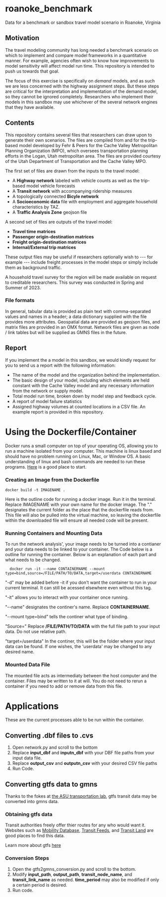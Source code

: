 # roanoke_benchmark
Data for a benchmark or sandbox travel model scenario in Roanoke, Virginia

## Motivation
The travel modeling community has long needed a benchmark scenario on which to implement and compare
model frameworks in a quantitative manner. For example, agencies often wish to know how improvements to
model sensitivity will affect model run time. This repository is intended to push us towards that
goal.

The focus of this exercise is specifically on *demand* models, and as such we are less concerned with 
the highway assignment steps. But these steps are critical for the interpretation and implementation of 
the demand model, so they cannot be ignored completely. Researchers who implement their models in this 
sandbox may use whichever of the several network engines that they have available.

## Contents
This repository contains several files that researchers can draw upon to generate their own scenarios. 
The files are compiled from and for the trip-based model developed by Fehr & Peers for the Cache Valley 
Metropolitan Planning Organization (MPO), which oversees transportation planning efforts in the Logan, 
Utah metropolitan area. The files are provided courtesy of the Utah Department of Transportation 
and the Cache Valley MPO.

The first set of files are drawn from the inputs to the travel model:
  - A **Highway network** labeled with vehicle counts as well as the trip-based model vehicle forecasts
  - A **Transit network** with accompanying ridership measures
  - A topologically connected **Bicyle network**
  - A **Socioeconomic data** file with employment and aggregate household characteristics by TAZ.
  - A **Traffic Analysis Zone** geojson file

A second set of files are outputs of the travel model:
  - **Travel time matrices** 
  - **Passenger origin-destination matrices**
  - **Freight origin-destination matrices** 
  - **Internal/External trip matrices** 

These output files may be useful if researchers optionally wish to --- for example --- include freight
processes in the model steps or simply include them as background traffic.

A household travel survey for the region will be made available on request to creditable researchers. This survey
was conducted in Spring and Summer of 2023.

### File formats
In general, tabular data is provided as plain text with comma-separated values and names in a header; a data
dictionary supplied with the file provides more attributes.
Geospatial data are provided as geojson files, and matrix files are provided in an OMX format. Network files 
are given as node / link tables but will be supplied as GMNS files in the future.

## Report

If you implement the a model in this sandbox, we would kindly request for you to send us a report with the following information:
  - The name of the model and the organization behind the implementation.
  - The basic design of your model, including which elements are held constant with the Cache Valley model and
    any necessary information from the network or supply model.
  - Total model run time, broken down by model step and feedback cycle.
  - A report of model failure statistics
  - Assigned highway volumes at counted locations in a CSV file.
An example report is provided in this repository. 


# Using the Dockerfile/Container
Docker runs a small computer on top of your operating OS, allowing you to run a machine isolated from your computer. This machine is linux based and should have no problem running on Linux, Mac, or Window OS. 
A basic understanding of linux and bash commands are needed to run these programs. [Here](https://www.freecodecamp.org/news/linux-command-line-bash-tutorial/) is a good place to start.

### Creating an Image from the Dockerfile
~~~
docker build -t IMAGENAME .
~~~

Here is the outline code for running a docker image. Run it in the terminal. Replace IMAGENAME with your own name for the docker image. The "." designates the current folder as the place that the dockerfile reads from. This file will also be pulled into the virtual machine, so leaving the dockerfile within the downloaded file will ensure all needed code will be present. 

### Running Containers and Mounting Data
To run the network analysis', your image needs to be turned into a contianer and your data needs to be linked to your container. The Code below is a outline for running the container. Below is an explanation of each part and what needs to be changed. 
~~~
  docker run -it --name CONTAINERNAME --mount type=bind,source=/FILE/PATH/TO/DATA,target=/userdata CONTAINERNAME
~~~

"-d" may be added before -it if you don't want the container to run in your current terminal. It can still be acessed elsewhere even without this tag.

"-it" allows you to interact with your container once running.

"--name" designates the continer's name. Replace **CONTAINERNAME**.

"--mount type=bind"  tells the continer what type of binding. 

"Source=" Replace **/FILE/PATH/TO/DATA** with the full file path to your input data. Do not use relative path.

"target=/userdata" In the continer, this will be the folder where your input data can be found. If one wishes, the 'userdata' may be changed to any desired name. 

### Mounted Data File
The mounted file acts as intermediaty between the host computer and the container. Files may be written to it at will. You do not need to rerun a container if you need to add or remove data from this file. 

# Applications
These are the current processes able to be run within the container.

## Converting .dbf files to .cvs
1. Open network.py and scroll to the bottom
2. Replace **input_dbf** and **inputn_dbf**  with your DBF file paths from your input data file.
3. Replace **output_csv** and **outputn_csv** with your desired CSV file paths
4. Run Code. 

## Converting gtfs data to gmns
Thanks to the fokes at [the ASU transportation lab](https://github.com/asu-trans-ai-lab/GTFS2GMNS/tree/main), gtfs transit data may be converted into gmns data. 

### Obtaining gtfs data
Transit authorities freely offer thier routes for any who would want it. 
Websites such as [Mobility Database](https://mobilitydatabase.org), [Transit Feeds](https://transitfeeds.com), and [Transit Land](https://www.transit.land/feeds) are good places to find this data. 

Learn more about gtfs [here](https://gtfs.org)

### Conversion Steps 
1. Open the gtfs2gmns_conversion.py and scroll to the bottom.
2. Modify **input_path**, **output_path**, **transit_node_name**, and **transit_link_name** as needed. **time_period** may also be modified if only a certain period is desired.
3. Run code.